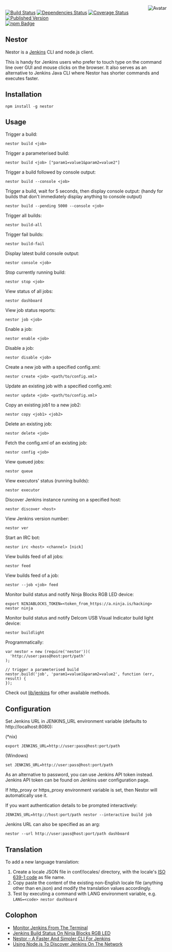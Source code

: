 <img align="right" src="https://raw.github.com/cliffano/nestor/master/avatar.jpg" alt="Avatar"/>

[![Build Status](https://secure.travis-ci.org/cliffano/nestor.png?branch=master)](http://travis-ci.org/cliffano/nestor)
[![Dependencies Status](https://david-dm.org/cliffano/nestor.png)](http://david-dm.org/cliffano/nestor)
[![Coverage Status](https://coveralls.io/repos/cliffano/nestor/badge.png?branch=master)](https://coveralls.io/r/cliffano/nestor?branch=master)
[![Published Version](https://badge.fury.io/js/nestor.png)](http://badge.fury.io/js/nestor)
<br/>
[![npm Badge](https://nodei.co/npm/nestor.png)](http://npmjs.org/package/nestor)

Nestor
------

Nestor is a [Jenkins](http://jenkins-ci.org) CLI and node.js client.

This is handy for Jenkins users who prefer to touch type on the command line over GUI and mouse clicks on the browser. It also serves as an alternative to Jenkins Java CLI where Nestor has shorter commands and executes faster.

Installation
------------

    npm install -g nestor

Usage
-----

Trigger a build:

    nestor build <job>

Trigger a parameterised build:

    nestor build <job> ["param1=value1&param2=value2"]

Trigger a build followed by console output:

    nestor build --console <job>

Trigger a build, wait for 5 seconds, then display console output:
(handy for builds that don't immediately display anything to console output)

    nestor build --pending 5000 --console <job>

Trigger all builds:

    nestor build-all

Trigger fail builds:

    nestor build-fail

Display latest build console output:

    nestor console <job>

Stop currently running build:

    nestor stop <job>

View status of all jobs:

    nestor dashboard

View job status reports:

    nestor job <job>

Enable a job:

    nestor enable <job>

Disable a job:

    nestor disable <job>

Create a new job with a specified config.xml:

    nestor create <job> <path/to/config.xml>

Update an existing job with a specified config.xml:

    nestor update <job> <path/to/config.xml>

Copy an existing job1 to a new job2:

    nestor copy <job1> <job2>

Delete an existing job:

    nestor delete <job>

Fetch the config.xml of an existing job:

    nestor config <job>

View queued jobs:

    nestor queue

View executors' status (running builds):

    nestor executor
    
Discover Jenkins instance running on a specified host:

    nestor discover <host>

View Jenkins version number:

    nestor ver

Start an IRC bot:

    nestor irc <host> <channel> [nick]

View builds feed of all jobs:

    nestor feed 

View builds feed of a job:

    nestor --job <job> feed

Monitor build status and notify Ninja Blocks RGB LED device:

    export NINJABLOCKS_TOKEN=<token_from_https://a.ninja.is/hacking>
    nestor ninja

Monitor build status and notify Delcom USB Visual Indicator build light device:

    nestor buildlight

Programmatically:

    var nestor = new (require('nestor'))(
      'http://user:pass@host:port/path'
    );

    // trigger a parameterised build
    nestor.build('job', 'param1=value1&param2=value2', function (err, result) {
    });

Check out [lib/jenkins](https://github.com/cliffano/nestor/blob/master/lib/jenkins.js) for other available methods.

Configuration
-------------

Set Jenkins URL in JENKINS_URL environment variable (defaults to http://localhost:8080):

(*nix)

    export JENKINS_URL=http://user:pass@host:port/path

(Windows)

    set JENKINS_URL=http://user:pass@host:port/path

As an alternative to password, you can use Jenkins API token instead. Jenkins API token can be found on Jenkins user configuration page.

If http_proxy or https_proxy environment variable is set, then Nestor will automatically use it.

If you want authentication details to be prompted interactively:

    JENKINS_URL=http://host:port/path nestor --interactive build job

Jenkins URL can also be specified as an arg:

    nestor --url http://user:pass@host:port/path dashboard

Translation
-----------

To add a new language translation:

1. Create a locale JSON file in conf/locales/ directory, with the locale's [ISO 639-1 code](http://en.wikipedia.org/wiki/List_of_ISO_639-1_codes) as file name.
2. Copy paste the content of the existing non-English locale file (anything other than en.json) and modify the translation values accordingly.
3. Test by executing a command with LANG environment variable, e.g. `LANG=<code> nestor dashboard`

Colophon
--------

* [Monitor Jenkins From The Terminal](http://blog.cliffano.com/2013/09/13/monitor-jenkins-from-the-terminal/)
* [Jenkins Build Status On Ninja Blocks RGB LED](http://blog.cliffano.com/2013/04/08/jenkins-build-status-on-ninja-blocks-rgb-led/)
* [Nestor – A Faster And Simpler CLI For Jenkins](http://blog.cliffano.com/2011/10/22/nestor-a-faster-and-simpler-cli-for-jenkins/)
* [Using Node.js To Discover Jenkins On The Network](http://blog.cliffano.com/2011/08/04/using-nodejs-to-discover-jenkins-on-the-network/)
